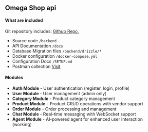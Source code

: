## Omega Shop api

#### What are included

Git repository includes: [Github Repo.](https://github.com/hozaifa4you/softvence-omega-assessment.git)

-  Source code `/backend`
-  API Documentation `/docs`
-  Database Migration files `/backend/drizzle/*`
-  Docker configuration `/docker-compose.yml`
-  Configuration Docs `/SETUP.md`
-  Postman collection [Visit](https://documenter.getpostman.com/view/23210100/2sB3HrnHwa)

#### Modules

-  **Auth Module** - User authentication (register, login, profile)
-  **User Module** - User management (admin only)
-  **Category Module** - Product category management
-  **Product Module** - Product CRUD operations with vendor support
-  **Order Module** - Order processing and management
-  **Chat Module** - Real-time messaging with WebSocket support
-  **Agent Module** - AI-powered agent for enhanced user interaction (working)

